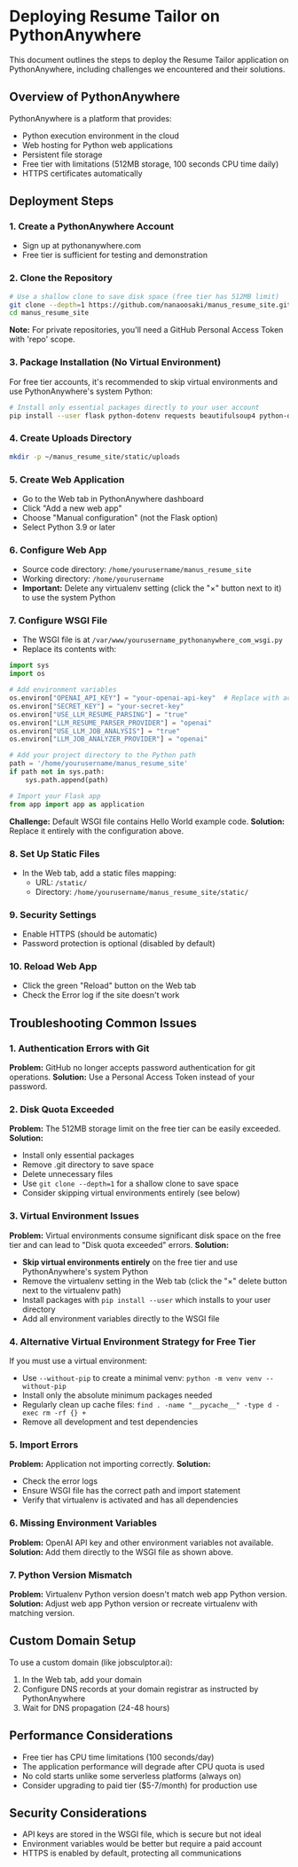 # Deploying Resume Tailor on PythonAnywhere

This document outlines the steps to deploy the Resume Tailor application on PythonAnywhere, including challenges we encountered and their solutions.

## Overview of PythonAnywhere

PythonAnywhere is a platform that provides:
- Python execution environment in the cloud
- Web hosting for Python web applications
- Persistent file storage
- Free tier with limitations (512MB storage, 100 seconds CPU time daily)
- HTTPS certificates automatically

## Deployment Steps

### 1. Create a PythonAnywhere Account
- Sign up at pythonanywhere.com
- Free tier is sufficient for testing and demonstration

### 2. Clone the Repository
```bash
# Use a shallow clone to save disk space (free tier has 512MB limit)
git clone --depth=1 https://github.com/nanaoosaki/manus_resume_site.git
cd manus_resume_site
```

**Note:** For private repositories, you'll need a GitHub Personal Access Token with 'repo' scope.

### 3. Package Installation (No Virtual Environment)
For free tier accounts, it's recommended to skip virtual environments and use PythonAnywhere's system Python:

```bash
# Install only essential packages directly to your user account
pip install --user flask python-dotenv requests beautifulsoup4 python-docx werkzeug docx2txt flask-cors anthropic openai
```

### 4. Create Uploads Directory
```bash
mkdir -p ~/manus_resume_site/static/uploads
```

### 5. Create Web Application
- Go to the Web tab in PythonAnywhere dashboard
- Click "Add a new web app"
- Choose "Manual configuration" (not the Flask option)
- Select Python 3.9 or later

### 6. Configure Web App
- Source code directory: `/home/yourusername/manus_resume_site`
- Working directory: `/home/yourusername`
- **Important:** Delete any virtualenv setting (click the "×" button next to it) to use the system Python

### 7. Configure WSGI File
- The WSGI file is at `/var/www/yourusername_pythonanywhere_com_wsgi.py`
- Replace its contents with:

```python
import sys
import os

# Add environment variables
os.environ["OPENAI_API_KEY"] = "your-openai-api-key"  # Replace with actual key
os.environ["SECRET_KEY"] = "your-secret-key"
os.environ["USE_LLM_RESUME_PARSING"] = "true"
os.environ["LLM_RESUME_PARSER_PROVIDER"] = "openai"
os.environ["USE_LLM_JOB_ANALYSIS"] = "true"
os.environ["LLM_JOB_ANALYZER_PROVIDER"] = "openai"

# Add your project directory to the Python path
path = '/home/yourusername/manus_resume_site'
if path not in sys.path:
    sys.path.append(path)

# Import your Flask app
from app import app as application
```

**Challenge:** Default WSGI file contains Hello World example code.
**Solution:** Replace it entirely with the configuration above.

### 8. Set Up Static Files
- In the Web tab, add a static files mapping:
  - URL: `/static/`
  - Directory: `/home/yourusername/manus_resume_site/static/`

### 9. Security Settings
- Enable HTTPS (should be automatic)
- Password protection is optional (disabled by default)

### 10. Reload Web App
- Click the green "Reload" button on the Web tab
- Check the Error log if the site doesn't work

## Troubleshooting Common Issues

### 1. Authentication Errors with Git
**Problem:** GitHub no longer accepts password authentication for git operations.
**Solution:** Use a Personal Access Token instead of your password.

### 2. Disk Quota Exceeded
**Problem:** The 512MB storage limit on the free tier can be easily exceeded.
**Solution:**
- Install only essential packages
- Remove .git directory to save space
- Delete unnecessary files
- Use `git clone --depth=1` for a shallow clone to save space
- Consider skipping virtual environments entirely (see below)

### 3. Virtual Environment Issues
**Problem:** Virtual environments consume significant disk space on the free tier and can lead to "Disk quota exceeded" errors.
**Solution:**
- **Skip virtual environments entirely** on the free tier and use PythonAnywhere's system Python
- Remove the virtualenv setting in the Web tab (click the "×" delete button next to the virtualenv path)
- Install packages with `pip install --user` which installs to your user directory
- Add all environment variables directly to the WSGI file

### 4. Alternative Virtual Environment Strategy for Free Tier
If you must use a virtual environment:
- Use `--without-pip` to create a minimal venv: `python -m venv venv --without-pip`
- Install only the absolute minimum packages needed
- Regularly clean up cache files: `find . -name "__pycache__" -type d -exec rm -rf {} +`
- Remove all development and test dependencies

### 5. Import Errors
**Problem:** Application not importing correctly.
**Solution:**
- Check the error logs
- Ensure WSGI file has the correct path and import statement
- Verify that virtualenv is activated and has all dependencies

### 6. Missing Environment Variables
**Problem:** OpenAI API key and other environment variables not available.
**Solution:** Add them directly to the WSGI file as shown above.

### 7. Python Version Mismatch
**Problem:** Virtualenv Python version doesn't match web app Python version.
**Solution:** Adjust web app Python version or recreate virtualenv with matching version.

## Custom Domain Setup

To use a custom domain (like jobsculptor.ai):
1. In the Web tab, add your domain
2. Configure DNS records at your domain registrar as instructed by PythonAnywhere
3. Wait for DNS propagation (24-48 hours)

## Performance Considerations

- Free tier has CPU time limitations (100 seconds/day)
- The application performance will degrade after CPU quota is used
- No cold starts unlike some serverless platforms (always on)
- Consider upgrading to paid tier ($5-7/month) for production use

## Security Considerations

- API keys are stored in the WSGI file, which is secure but not ideal
- Environment variables would be better but require a paid account
- HTTPS is enabled by default, protecting all communications 